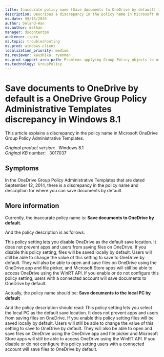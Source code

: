 ```yaml
---
title: Inaccurate policy name (Save documents to OneDrive by default) in OneDrive Administrative Templates
description: Describes a discrepancy in the policy name in Microsoft OneDrive Group Policy Administrative Templates.
ms.date: 09/16/2020
author: Deland-Han
ms.author: delhan
manager: dscontentpm
audience: itpro
ms.topic: troubleshooting
ms.prod: windows-client
localization_priority: medium
ms.reviewer: kaushika, ryanman
ms.prod-support-area-path: Problems applying Group Policy objects to users or computers
ms.technology: GroupPolicy
---
```

# Save documents to OneDrive by default is a OneDrive Group Policy Administrative Templates discrepancy in Windows 8.1

This article explains a discrepancy in the policy name in Microsoft OneDrive Group Policy Administrative Templates.

_Original product version:_ &nbsp; Windows 8.1  
_Original KB number:_ &nbsp; 3017037

## Symptoms

In the OneDrive Group Policy Administrative Templates that are dated September 12, 2014, there is a discrepancy in the policy name and description for where you can save documents by default.

## More information

Currently, the inaccurate policy name is: **Save documents to OneDrive by default**.

And the policy description is as follows:

This policy setting lets you disable OneDrive as the default save location. It does not prevent apps and users from saving files on OneDrive. If you disable this policy setting, files will be saved locally by default. Users will still be able to change the value of this setting to save to OneDrive by default. They will also be able to open and save files on OneDrive using the OneDrive app and file picker, and Microsoft Store apps will still be able to access OneDrive using the WinRT API. If you enable or do not configure this policy setting, users with a connected account will save documents to OneDrive by default.

Actually, the policy name should be: **Save documents to the local PC by default**  

And the policy description should read: This policy setting lets you select the local PC as the default save location. It does not prevent apps and users from saving files on OneDrive. If you enable this policy setting files will be saved locally by default. Users will still be able to change the value of this setting to save to OneDrive by default. They will also be able to open and save files on OneDrive using the OneDrive app and file picker and Microsoft Store apps will still be able to access OneDrive using the WinRT API. If you disable or do not configure this policy setting users with a connected account will save files to OneDrive by default.

